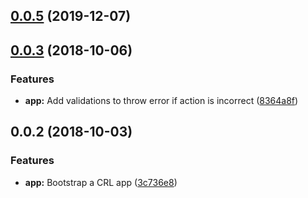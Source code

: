 ## [0.0.5](https://github.com/ghoshnirmalya/my-redux/compare/v0.0.3...v0.0.5) (2019-12-07)

<a name="0.0.3"></a>

## [0.0.3](https://github.com/ghoshnirmalya/my-redux/compare/v0.0.2...v0.0.3) (2018-10-06)

### Features

- **app:** Add validations to throw error if action is incorrect ([8364a8f](https://github.com/ghoshnirmalya/my-redux/commit/8364a8f))

<a name="0.0.2"></a>

## 0.0.2 (2018-10-03)

### Features

- **app:** Bootstrap a CRL app ([3c736e8](https://github.com/ghoshnirmalya/my-redux/commit/3c736e8))
